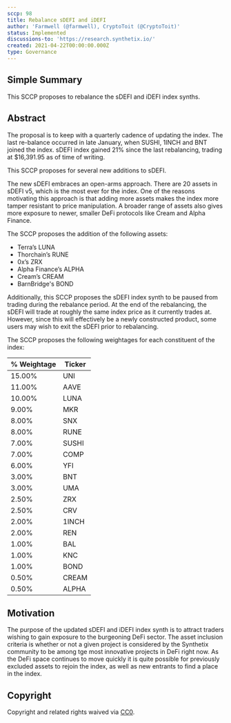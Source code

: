 ```yaml
---
sccp: 98
title: Rebalance sDEFI and iDEFI
author: 'Farmwell (@farmwell), CryptoToit (@CryptoToit)'
status: Implemented
discussions-to: 'https://research.synthetix.io/'
created: 2021-04-22T00:00:00.000Z
type: Governance
---
```


<!--You can leave these HTML comments in your merged SIP and delete the visible duplicate text guides, they will not appear and may be helpful to refer to if you edit it again. This is the suggested template for new SCCPs. Note that an SCCP number will be assigned by an editor. When opening a pull request to submit your SCCP, please use an abbreviated title in the filename, `sccp-draft_title_abbrev.md`. The title should be 44 characters or less.-->

## Simple Summary

<!--"If you can't explain it simply, you don't understand it well enough." Provide a simplified and layman-accessible explanation of the SCCP.-->

This SCCP proposes to rebalance the sDEFI and iDEFI index synths. 

## Abstract

<!--A short (~200 word) description of the variable change proposed.-->

The proposal is to keep with a quarterly cadence of updating the index. The last re-balance occurred in late January, when SUSHI, 1INCH and BNT joined the index. sDEFI index gained 21% since the last rebalancing, trading at $16,391.95 as of time of writing. 

This SCCP proposes for several new additions to sDEFI. 

The new sDEFI embraces an open-arms approach. There are 20 assets in sDEFI v5, which is the most ever for the index. One of the reasons motivating this approach is that adding more assets makes the index more tamper resistant to price manipulation. A broader range of assets also gives more exposure to newer, smaller DeFi protocols like Cream and Alpha Finance. 

The SCCP proposes the addition of the following assets: 

- Terra’s LUNA
- Thorchain’s RUNE
- 0x’s ZRX
- Alpha Finance’s ALPHA
- Cream’s CREAM
- BarnBridge's BOND

Additionally, this SCCP proposes the sDEFI index synth to be paused from trading during the rebalance period. At the end of the rebalancing, the sDEFI will trade at roughly the same index price as it currently trades at. However, since this will effectively be a newly constructed product, some users may wish to exit the sDEFI prior to rebalancing.

The SCCP proposes the following weightages for each constituent of the index:

| % Weightage | Ticker | 
| ----------- | ------ | 
| 15.00%      | UNI    | 
| 11.00%      | AAVE   | 
| 10.00%      | LUNA   | 
| 9.00%       | MKR    | 
| 8.00%       | SNX    | 
| 8.00%       | RUNE   | 
| 7.00%       | SUSHI  | 
| 7.00%       | COMP   | 
| 6.00%       | YFI    | 
| 3.00%       | BNT    | 
| 3.00%       | UMA    | 
| 2.50%       | ZRX    | 
| 2.50%       | CRV    | 
| 2.00%       | 1INCH  | 
| 2.00%       | REN    | 
| 1.00%       | BAL    | 
| 1.00%       | KNC    | 
| 1.00%       | BOND   | 
| 0.50%       | CREAM  | 
| 0.50%       | ALPHA  | 

## Motivation

<!--The motivation is critical for SCCPs that want to update variables within Synthetix. It should clearly explain why the existing variable is not incentive aligned. SCCP submissions without sufficient motivation may be rejected outright.-->

The purpose of the updated sDEFI and iDEFI index synth is to attract traders wishing to gain exposure to the burgeoning DeFi sector. The asset inclusion criteria is whether or not a given project is considered by the Synthetix community to be among tge most innovative projects in DeFi right now. As the DeFi space continues to move quickly it is quite possible for previously excluded assets to rejoin the index, as well as new entrants to find a place in the index.

## Copyright

Copyright and related rights waived via [CC0](https://creativecommons.org/publicdomain/zero/1.0/).
